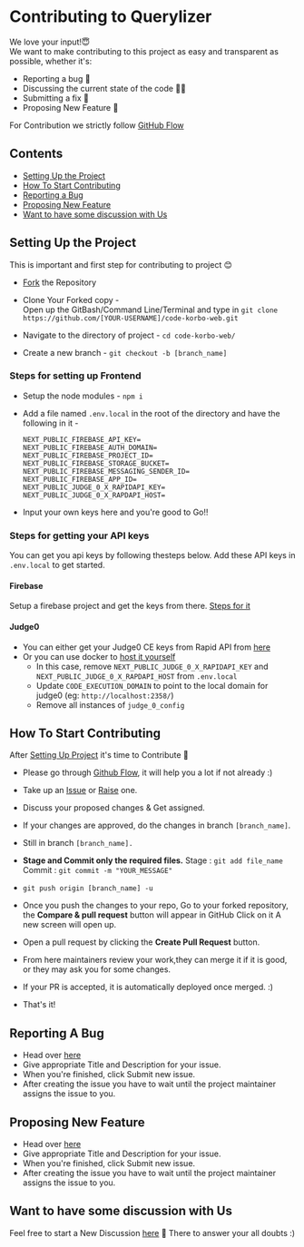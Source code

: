 # Contributing to Querylizer

We love your input!😇<br>
We want to make contributing to this project as easy and transparent as possible, whether it's:

- Reporting a bug 🐞
- Discussing the current state of the code 🧑‍💻
- Submitting a fix 🔧
- Proposing New Feature 🚀

For Contribution we strictly follow [GitHub Flow](https://guides.github.com/introduction/flow/)

## Contents

- [Setting Up the Project](#setting-up-the-project)
- [How To Start Contributing](#how-to-start-contributing)
- [Reporting a Bug](#reporting-a-bug)
- [Proposing New Feature](#proposing-new-feature)
- [Want to have some discussion with Us](#want-to-have-some-discussion-with-us)

## Setting Up the Project

This is important and first step for contributing to project 😊

- [Fork](https://docs.github.com/en/github/getting-started-with-github/fork-a-repo#fork-an-example-repository) the Repository
- Clone Your Forked copy -<br>
  Open up the GitBash/Command Line/Terminal and type in
  `git clone https://github.com/[YOUR-USERNAME]/code-korbo-web.git`

- Navigate to the directory of project -
  `cd code-korbo-web/`

- Create a new branch -
  `git checkout -b [branch_name]`

### Steps for setting up Frontend

- Setup the node modules -
  `npm i`

- Add a file named `.env.local` in the root of the directory and have the following in it -
  ```
  NEXT_PUBLIC_FIREBASE_API_KEY=
  NEXT_PUBLIC_FIREBASE_AUTH_DOMAIN=
  NEXT_PUBLIC_FIREBASE_PROJECT_ID=
  NEXT_PUBLIC_FIREBASE_STORAGE_BUCKET=
  NEXT_PUBLIC_FIREBASE_MESSAGING_SENDER_ID=
  NEXT_PUBLIC_FIREBASE_APP_ID=
  NEXT_PUBLIC_JUDGE_0_X_RAPIDAPI_KEY=
  NEXT_PUBLIC_JUDGE_0_X_RAPDAPI_HOST=
  ```
- Input your own keys here and you're good to Go!!

### Steps for getting your API keys

You can get you api keys by following thesteps below. Add these API keys in `.env.local` to get started.

#### Firebase

Setup a firebase project and get the keys from there. [Steps for it](https://firebase.google.com/docs/web/learn-more#config-object)

#### Judge0

- You can either get your Judge0 CE keys from Rapid API from [here](https://rapidapi.com/auth/sign-up?referral=/judge0-official/api/judge0-ce/pricing)
- Or you can use docker to [host it yourself](https://github.com/judge0/judge0/blob/master/CHANGELOG.md#deployment-procedure)
  - In this case, remove `NEXT_PUBLIC_JUDGE_0_X_RAPIDAPI_KEY` and `NEXT_PUBLIC_JUDGE_0_X_RAPDAPI_HOST` from `.env.local`
  - Update `CODE_EXECUTION_DOMAIN` to point to the local domain for judge0 (eg: `http://localhost:2358/`)
  - Remove all instances of `judge_0_config`

## How To Start Contributing

After [Setting Up Project](#user-content-setting-up-the-project) it's time to Contribute 🥰

- Please go through [Github Flow](https://guides.github.com/introduction/flow/), it will help you a lot if not already :)

- Take up an [Issue](https://github.com/amlan-roy/code-korbo-web/issues) or [Raise](https://github.com/amlan-roy/code-korbo-web/issues/new) one.

- Discuss your proposed changes & Get assigned.

- If your changes are approved, do the changes in branch `[branch_name]`.

- Still in branch `[branch_name].`

- **Stage and Commit only the required files.**
  Stage : `git add file_name`
  Commit : `git commit -m "YOUR_MESSAGE"`
- `git push origin [branch_name] -u`

- Once you push the changes to your repo, Go to your forked repository, the **Compare & pull request** button will appear in GitHub Click on it A new screen will open up.

- Open a pull request by clicking the **Create Pull Request** button.

- From here maintainers review your work,they can merge it if it is good, or they may ask you for some changes.

- If your PR is accepted, it is automatically deployed once merged. :)

- That's it!

## Reporting A Bug

- Head over [here](https://github.com/amlan-roy/code-korbo-web/issues/new?assignees=&labels=type%3Abug&template=bug_report.md&title=)
- Give appropriate Title and Description for your issue.
- When you're finished, click Submit new issue.
- After creating the issue you have to wait until the project maintainer assigns the issue to you.

## Proposing New Feature

- Head over [here](https://github.com/amlan-roy/code-korbo-web/issues/new?assignees=&labels=&template=feature_request.md&title=)
- Give appropriate Title and Description for your issue.
- When you're finished, click Submit new issue.
- After creating the issue you have to wait until the project maintainer assigns the issue to you.

## Want to have some discussion with Us

Feel free to start a New Discussion [here](https://github.com/amlan-roy/code-korbo-web/discussions) 🤗
There to answer your all doubts :)
